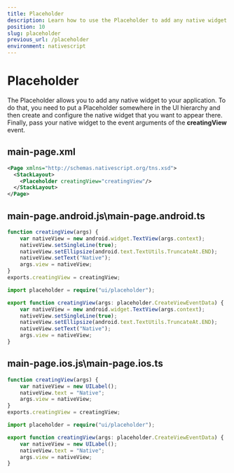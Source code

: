 ```yaml
---
title: Placeholder
description: Learn how to use the Placeholder to add any native widget to the visual tree.
position: 10
slug: placeholder
previous_url: /placeholder
environment: nativescript
---
```


# Placeholder

The Placeholder allows you to add any native widget to your application. To do that, you need to put a Placeholder somewhere in the UI hierarchy and then create and configure the native widget that you want to appear there. Finally, pass your native widget to the event arguments of the **creatingView** event.

## main-page.xml

```XML
<Page xmlns="http://schemas.nativescript.org/tns.xsd">
  <StackLayout>
    <Placeholder creatingView="creatingView"/>
  </StackLayout>
</Page>
```

## main-page.**android**.js\main-page.**android**.ts

```JavaScript
function creatingView(args) {
    var nativeView = new android.widget.TextView(args.context);
    nativeView.setSingleLine(true);
    nativeView.setEllipsize(android.text.TextUtils.TruncateAt.END);
    nativeView.setText("Native");
    args.view = nativeView;
}
exports.creatingView = creatingView;
```
```TypeScript
import placeholder = require("ui/placeholder");

export function creatingView(args: placeholder.CreateViewEventData) {
    var nativeView = new android.widget.TextView(args.context);
    nativeView.setSingleLine(true);
    nativeView.setEllipsize(android.text.TextUtils.TruncateAt.END);
    nativeView.setText("Native");
    args.view = nativeView;
}
```

## main-page.**ios**.js\main-page.**ios**.ts

```JavaScript
function creatingView(args) {
    var nativeView = new UILabel();
    nativeView.text = "Native";
    args.view = nativeView;
}
exports.creatingView = creatingView;
```
```TypeScript
import placeholder = require("ui/placeholder");

export function creatingView(args: placeholder.CreateViewEventData) {
    var nativeView = new UILabel();
    nativeView.text = "Native";
    args.view = nativeView;
}
```
